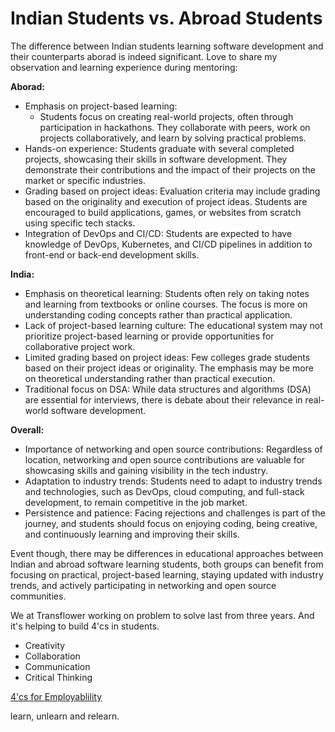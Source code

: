 # Indian Students vs. Abroad Students

The difference between Indian students learning software development and their counterparts aborad is indeed significant. Love to share my observation and learning experience during mentoring:

**Aborad:**
- Emphasis on project-based learning: 
    - Students focus on creating real-world projects, often through participation in hackathons. They collaborate with peers, work on projects collaboratively, and learn by solving practical problems. 
- Hands-on experience: 
Students graduate with several completed projects, showcasing their skills in software development. They demonstrate their contributions and the impact of their projects on the market or specific industries.
- Grading based on project ideas: 
Evaluation criteria may include grading based on the originality and execution of project ideas. Students are encouraged to build applications, games, or websites from scratch using specific tech stacks.
- Integration of DevOps and CI/CD: 
Students are expected to have knowledge of DevOps, Kubernetes, and CI/CD pipelines in addition to front-end or back-end development skills.

**India:**
- Emphasis on theoretical learning: Students often rely on taking notes and learning from textbooks or online courses. The focus is more on understanding coding concepts rather than practical application.
- Lack of project-based learning culture: 
The educational system may not prioritize project-based learning or provide opportunities for collaborative project work.
- Limited grading based on project ideas: 
Few colleges grade students based on their project ideas or originality. The emphasis may be more on theoretical understanding rather than practical execution.
- Traditional focus on DSA: 
While data structures and algorithms (DSA) are essential for interviews, there is debate about their relevance in real-world software development.

**Overall:**
- Importance of networking and open source contributions: Regardless of location, networking and open source contributions are valuable for showcasing skills and gaining visibility in the tech industry.
- Adaptation to industry trends: Students need to adapt to industry trends and technologies, such as DevOps, cloud computing, and full-stack development, to remain competitive in the job market.
- Persistence and patience: Facing rejections and challenges is part of the journey, and students should focus on enjoying coding, being creative, and continuously learning and improving their skills.

Event though, there may be differences in educational approaches between Indian and abroad software learning students, both groups can benefit from focusing on practical, project-based learning, staying updated with industry trends, and actively participating in networking and open source communities.

We at Transflower working on problem to solve last from three years. And it's helping to build 4'cs in students.


- Creativity
- Collaboration
- Communication
- Critical Thinking

<a href="https://ravitambade.wordpress.com/2023/02/">4'cs for Employablility</a>

learn, unlearn and relearn.
